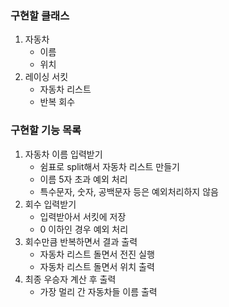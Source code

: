 ### 구현할 클래스
1. 자동차
   * 이름
   * 위치
2. 레이싱 서킷
   * 자동차 리스트
   * 반복 회수
### 구현할 기능 목록
1. 자동차 이름 입력받기
   * 쉼표로 split해서 자동차 리스트 만들기
   * 이름 5자 초과 예외 처리
   * 특수문자, 숫자, 공백문자 등은 예외처리하지 않음
2. 회수 입력받기
   * 입력받아서 서킷에 저장
   * 0 이하인 경우 예외 처리
3. 회수만큼 반복하면서 결과 출력
   * 자동차 리스트 돌면서 전진 실행
   * 자동차 리스트 돌면서 위치 출력
4. 최종 우승자 계산 후 출력
   * 가장 멀리 간 자동차들 이름 출력